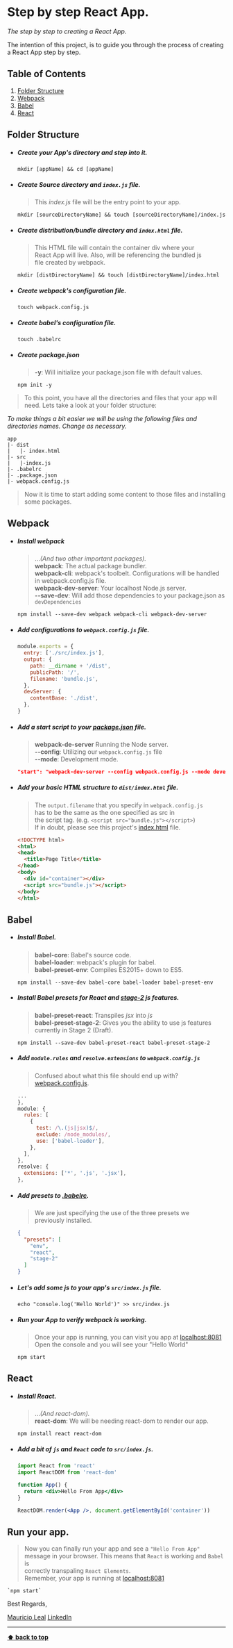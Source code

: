 # Step by step React App.

*The step by step to creating a React App.*

The intention of this project, is to guide you through the process of creating a React App step by step.

## Table of Contents

  1. [Folder Structure](#folder-structure)
  1. [Webpack](#webpack)
  1. [Babel](#babel)
  1. [React](#react)

## Folder Structure
  * ##### Create your App's directory and step into it.
    `mkdir [appName] && cd [appName]`

  * ##### Create Source directory and `index.js` file.
    > This *index.js* file will be the entry point to your app.  
    
    `mkdir [sourceDirectoryName] && touch [sourceDirectoryName]/index.js`

  * ##### Create distribution/bundle directory and `index.html` file.
    > This HTML file will contain the container div where your  
    > React App will live. Also, will be referencing the bundled js  
    > file created by webpack.  

    `mkdir [distDirectoryName] && touch [distDirectoryName]/index.html`
  
  * ##### Create webpack's configuration file.
    `touch webpack.config.js`

  * ##### Create babel's configuration file.
    `touch .babelrc`

  * ##### Create package.json 
    > **-y**: Will initialize your package.json file with default values.  
  
    `npm init -y`

  > To this point, you have all the directories and files that your app will  
  > need. Lets take a look at your folder structure:  
    
  *To make things a bit easier we will be using the following files and directories names. Change as necessary.*

  ```
  app
  |- dist
  |   |- index.html
  |- src 
  |   |-index.js
  |- .babelrc
  |- .package.json
  |- webpack.config.js
  ```
  
  > Now it is time to start adding some content to those files and installing some packages.

## Webpack
  * ##### Install webpack
    
    > ...*(And two other important packages).*  
    > **webpack**: The actual package bundler.  
    > **webpack-cli**: webpack's toolbelt. Configurations will be handled in webpack.config.js file.  
    > **webpack-dev-server**: Your localhost Node.js server.  
    > **--save-dev**: Will add those dependencies to your package.json as `devDependencies`  

    `npm install --save-dev webpack webpack-cli webpack-dev-server`


  * ##### Add configurations to `webpack.config.js` file.
    ```javascript
    module.exports = {
      entry: ['./src/index.js'],
      output: {
        path: __dirname + '/dist',
        publicPath: '/',
        filename: 'bundle.js',
      },
      devServer: {
        contentBase: './dist',
      },
    }

  * ##### Add a *start* script to your [package.json](https://github.com/mauriciolealmx/react-step-by-step/blob/master/package.json) file.
    > **webpack-de-server** Running the Node server.  
    > **--config**: Utilizing our `webpack.config.js` file  
    > **--mode**: Development mode.  

    ```json
    "start": "webpack-dev-server --config webpack.config.js --mode development",
    ```

  * ##### Add your basic HTML structure to `dist/index.html` file.
    > The `output.filename` that you specify in `webpack.config.js`  
    > has to be the same as the one specified as src in  
    > the script tag. (e.g. `<script src="bundle.js"></script>`)  
    > If in doubt, please see this project's [index.html](https://github.com/mauriciolealmx/react-step-by-step/blob/master/dist/index.html) file.  
    
    ```html
    <!DOCTYPE html>
    <html>
    <head>
      <title>Page Title</title>
    </head>
    <body>
      <div id="container"></div>
      <script src="bundle.js"></script>
    </body>
    </html>
    ````

## Babel
  * ##### Install Babel.
    > **babel-core**: Babel's source code.  
    > **babel-loader**: webpack's plugin for babel.  
    > **babel-preset-env**: Compiles ES2015+ down to ES5.  

    `npm install --save-dev babel-core babel-loader babel-preset-env`

  * ##### Install Babel presets for React and [*stage-2*](https://babeljs.io/docs/plugins/preset-stage-2) js features.
    > **babel-preset-react**: Transpiles *jsx* into *js*  
    > **babel-preset-stage-2**: Gives you the ability to use js features currently in Stage 2 (Draft).  

    `npm install --save-dev babel-preset-react babel-preset-stage-2`
        
  * ##### Add `module.rules` and `resolve.extensions` to `webpack.config.js`
    > Confused about what this file should end up with? [webpack.config.js](https://github.com/mauriciolealmx/react-step-by-step/blob/master/webpack.config.js).
    ```javascript
    ...
    },
    module: {
      rules: [
        {
          test: /\.(js|jsx)$/,
          exclude: /node_modules/,
          use: ['babel-loader'],
        },
      ],
    },
    resolve: {
      extensions: ['*', '.js', '.jsx'],
    },
    ```

  * ##### Add presets to [.babelrc](https://github.com/mauriciolealmx/react-step-by-step/blob/master/.babelrc).
    > We are just specifying the use of the three presets we  
    > previously installed.  

    ```json
    {
      "presets": [
        "env",
        "react",
        "stage-2"
      ]
    }
    ```
  * ##### Let's add some *js* to your app's `src/index.js` file.
    `echo "console.log('Hello World')" >> src/index.js`

  * ##### Run your App to verify webpack is working.
    > Once your app is running, you can visit you app at [localhost:8081](http://localhost:8081/)  
    > Open the console and you will see your "Hello World"  

    `npm start`

## React
  * ##### Install React.
    > ...*(And react-dom).*  
    > **react-dom**: We will be needing react-dom to render our app.  
    
    `npm install react react-dom`

  * ##### Add a bit of `js` and `React` code to `src/index.js`.
    ```jsx
    import React from 'react'
    import ReactDOM from 'react-dom'

    function App() {
      return <div>Hello From App</div>
    }

    ReactDOM.render(<App />, document.getElementById('container'))
    ```

## Run your app.
  > Now you can finally run your app and see a `"Hello From App"`  
  > message in your browser. This means that `React` is working and `Babel` is  
  > correctly transpaling `React Elements`.  
  > Remember, your app is running at [localhost:8081](http://localhost:8081/)  
    
    `npm start`

Best Regards,

[Mauricio Leal](https://github.com/mauriciolealmx)
[LinkedIn](https://www.linkedin.com/in/mauriciolealmx/?locale=en_US)

***

**[⬆ back to top](#table-of-contents)**
